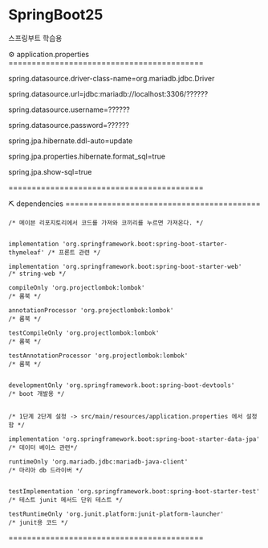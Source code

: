 # SpringBoot25
스프링부트 학습용

⚙ application.properties ==========================================


spring.datasource.driver-class-name=org.mariadb.jdbc.Driver

spring.datasource.url=jdbc:mariadb://localhost:3306/??????

spring.datasource.username=??????

spring.datasource.password=??????




spring.jpa.hibernate.ddl-auto=update

spring.jpa.properties.hibernate.format_sql=true

spring.jpa.show-sql=true


==========================================




⛏ dependencies ==========================================


    /* 메이븐 리포지토리에서 코드를 가져와 코끼리를 누르면 가져온다. */
    

    implementation 'org.springframework.boot:spring-boot-starter-thymeleaf' /* 프론트 관련 */
    
    implementation 'org.springframework.boot:spring-boot-starter-web'       /* string-web */
    
    compileOnly 'org.projectlombok:lombok'                                  /* 롬북 */
    
    annotationProcessor 'org.projectlombok:lombok'                          /* 롬북 */
    
    testCompileOnly 'org.projectlombok:lombok'                              /* 롬북 */
    
    testAnnotationProcessor 'org.projectlombok:lombok'                      /* 롬북 */
    

    developmentOnly 'org.springframework.boot:spring-boot-devtools'         /* boot 개발용 */
    

    /* 1단계 2단계 설정 -> src/main/resources/application.properties 에서 설정함 */
    
    implementation 'org.springframework.boot:spring-boot-starter-data-jpa'  /* 데이터 베이스 관련*/
    
    runtimeOnly 'org.mariadb.jdbc:mariadb-java-client'                      /* 마리아 db 드라이버 */
    

    testImplementation 'org.springframework.boot:spring-boot-starter-test'  /* 테스트 junit 메서드 단위 테스트 */
    
    testRuntimeOnly 'org.junit.platform:junit-platform-launcher'            /* junit용 코드 */
    


 ==========================================
 
